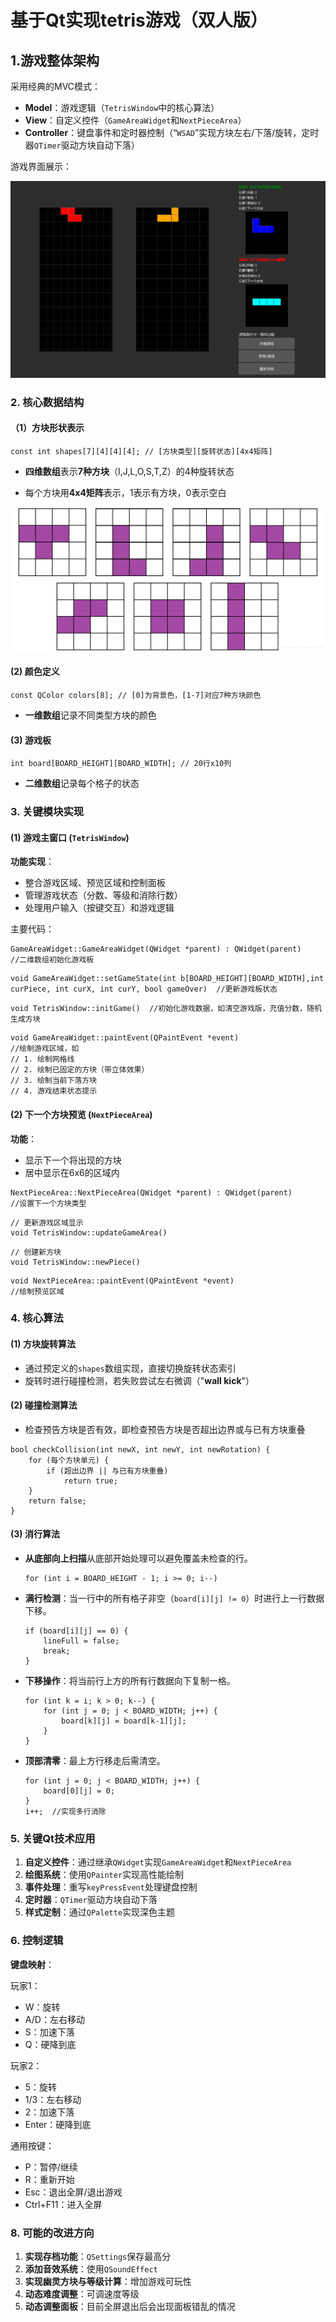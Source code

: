# 基于Qt实现tetris游戏（双人版）

## 1.游戏整体架构

采用经典的MVC模式：

- **Model**：游戏逻辑（`TetrisWindow`中的核心算法）
- **View**：自定义控件（`GameAreaWidget`和`NextPieceArea`）
- **Controller**：键盘事件和定时器控制（“`WSAD`”实现方块左右/下落/旋转，定时器`QTimer`驱动方块自动下落）

游戏界面展示：

![游戏界面展示](images/game-interface.png)

### **2. 核心数据结构**

#### （1）**方块形状表示**

```
const int shapes[7][4][4][4]; // [方块类型][旋转状态][4x4矩阵]
```

- **四维数组**表示**7种方块**（I,J,L,O,S,T,Z）的4种旋转状态

- 每个方块用**4x4矩阵**表示，1表示有方块，0表示空白


![](images/block-type.png)

#### **(2) 颜色定义**

```
const QColor colors[8]; // [0]为背景色，[1-7]对应7种方块颜色
```

- **一维数组**记录不同类型方块的颜色

#### **(3) 游戏板**

```
int board[BOARD_HEIGHT][BOARD_WIDTH]; // 20行x10列
```

- **二维数组**记录每个格子的状态

### **3. 关键模块实现**

#### **(1) 游戏主窗口 (`TetrisWindow`)**

**功能实现**：

- 整合游戏区域、预览区域和控制面板
- 管理游戏状态（分数、等级和消除行数）
- 处理用户输入（按键交互）和游戏逻辑

主要代码：

```
GameAreaWidget::GameAreaWidget(QWidget *parent) : QWidget(parent)    //二维数组初始化游戏板
```

```
void GameAreaWidget::setGameState(int b[BOARD_HEIGHT][BOARD_WIDTH],int curPiece, int curX, int curY, bool gameOver)  //更新游戏板状态
```

```
void TetrisWindow::initGame()  //初始化游戏数据，如清空游戏版，充值分数，随机生成方块
```

```
void GameAreaWidget::paintEvent(QPaintEvent *event)  
//绘制游戏区域，如
// 1. 绘制网格线
// 2. 绘制已固定的方块（带立体效果）
// 3. 绘制当前下落方块
// 4. 游戏结束状态提示
```

#### **(2) 下一个方块预览 (`NextPieceArea`)**

**功能**：

- 显示下一个将出现的方块
- 居中显示在6x6的区域内

```
NextPieceArea::NextPieceArea(QWidget *parent) : QWidget(parent)
//设置下一个方块类型
```

```
// 更新游戏区域显示
void TetrisWindow::updateGameArea()
```

```
// 创建新方块
void TetrisWindow::newPiece()
```

```
void NextPieceArea::paintEvent(QPaintEvent *event)
//绘制预览区域
```

### **4. 核心算法**

#### **(1) 方块旋转算法**

- 通过预定义的`shapes`数组实现，直接切换旋转状态索引
- 旋转时进行碰撞检测，若失败尝试左右微调（"**wall kick**"）

#### **(2) 碰撞检测算法**

- 检查预告方块是否有效，即检查预告方块是否超出边界或与已有方块重叠

```
bool checkCollision(int newX, int newY, int newRotation) {
    for (每个方块单元) {
        if (超出边界 || 与已有方块重叠) 
            return true;
    }
    return false;
}
```

#### **(3) 消行算法**

- **从底部向上扫描**从底部开始处理可以避免覆盖未检查的行。

  ```
  for (int i = BOARD_HEIGHT - 1; i >= 0; i--)
  ```

- **满行检测**：当一行中的所有格子非空（`board[i][j] != 0`）时进行上一行数据下移。

  ```
  if (board[i][j] == 0) {
      lineFull = false;
      break;
  }
  ```

- **下移操作**：将当前行上方的所有行数据向下复制一格。

  ```
  for (int k = i; k > 0; k--) {
      for (int j = 0; j < BOARD_WIDTH; j++) {
          board[k][j] = board[k-1][j];
      }
  }
  ```

- **顶部清零**：最上方行移走后需清空。

  ```
  for (int j = 0; j < BOARD_WIDTH; j++) {
      board[0][j] = 0;
  }
  i++;  //实现多行消除
  ```

### **5. 关键Qt技术应用**

1. **自定义控件**：通过继承`QWidget`实现`GameAreaWidget`和`NextPieceArea`
2. **绘图系统**：使用`QPainter`实现高性能绘制
3. **事件处理**：重写`keyPressEvent`处理键盘控制
4. **定时器**：`QTimer`驱动方块自动下落
5. **样式定制**：通过`QPalette`实现深色主题

### **6. 控制逻辑**

**键盘映射**：

玩家1：

- W：旋转
- A/D：左右移动
- S：加速下落
- Q：硬降到底

玩家2：

- 5：旋转
- 1/3：左右移动
- 2：加速下落
- Enter：硬降到底

通用按键：

- P：暂停/继续
- R：重新开始
- Esc：退出全屏/退出游戏
- Ctrl+F11：进入全屏

### **8. 可能的改进方向**

1. **实现存档功能**：`QSettings`保存最高分
2. **添加音效系统**：使用`QSoundEffect`
3. **实现幽灵方块与等级计算**：增加游戏可玩性
4. **动态难度调整**：可调速度等级
5. **动态调整面板**：目前全屏退出后会出现面板错乱的情况

